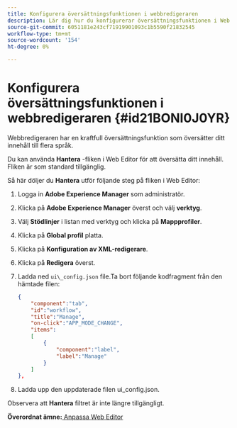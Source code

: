 ```yaml
---
title: Konfigurera översättningsfunktionen i webbredigeraren
description: Lär dig hur du konfigurerar översättningsfunktionen i Web Editor
source-git-commit: 6051181e243cf71919901093c1b5590f21832545
workflow-type: tm+mt
source-wordcount: '154'
ht-degree: 0%

---
```



# Konfigurera översättningsfunktionen i webbredigeraren {#id21BONI0J0YR}

Webbredigeraren har en kraftfull översättningsfunktion som översätter ditt innehåll till flera språk.

Du kan använda **Hantera** -fliken i Web Editor för att översätta ditt innehåll. Fliken är som standard tillgänglig.

Så här döljer du **Hantera** utför följande steg på fliken i Web Editor:

1. Logga in **Adobe Experience Manager** som administratör.
1. Klicka på **Adobe Experience Manager** överst och välj **verktyg**.
1. Välj **Stödlinjer** i listan med verktyg och klicka på **Mappprofiler**.
1. Klicka på **Global profil** platta.
1. Klicka på **Konfiguration av XML-redigerare**.
1. Klicka på **Redigera** överst.
1. Ladda ned `ui\_config.json` file.Ta bort följande kodfragment från den hämtade filen:

   ```json
   {
       "component":"tab",
       "id":"workflow",
       "title":"Manage",
       "on-click":"APP_MODE_CHANGE",
       "items":
       [
           {
               "component":"label",
               "label":"Manage"
           }
       ]
   },
   ```

1. Ladda upp den uppdaterade filen ui\_config.json.

Observera att **Hantera** filtret är inte längre tillgängligt.

**Överordnat ämne:**[ Anpassa Web Editor](conf-web-editor.md)

